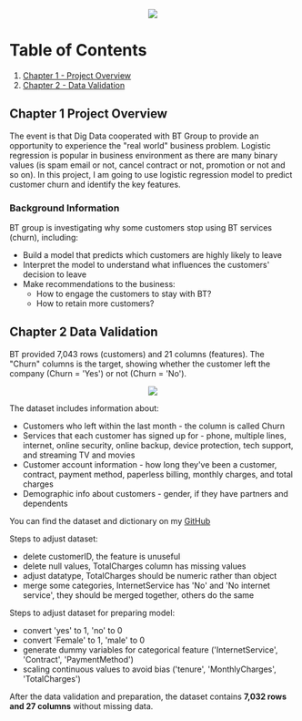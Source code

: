 <p align = "center">
<img src="https://github.com/xiangivyli/Data-Science-Porfolio/blob/main/BT%20Customer%20Churn%20Prediction/Image/BT%20Logo.jpg">
</p>


# Table of Contents
1. [Chapter 1 - Project Overview](#ch1)
2. [Chapter 2 - Data Validation](#ch2)

<a id = "ch1"></a>
## Chapter 1 Project Overview
The event is that Dig Data cooperated with BT Group to provide an opportunity to experience the "real world" business problem. Logistic regression is popular in business environment as there are many binary values (is spam email or not, cancel contract or not, promotion or not and so on). In this project, I am going to use logistic regression model to predict customer churn and identify the key features.

### Background Information
BT group is investigating why some customers stop using BT services (churn), including:
- Build a model that predicts which customers are highly likely to leave 
- Interpret the model to understand what influences the customers' decision to leave
- Make recommendations to the business:
  - How to engage the customers to stay with BT?
  - How to retain more customers?


<a id = "ch2"></a>
## Chapter 2 Data Validation
BT provided 7,043 rows (customers) and 21 columns (features). The "Churn" columns is the target, showing whether the customer left the company (Churn = 'Yes') or not (Churn = 'No').
<p align = "center">
<img src="https://github.com/xiangivyli/Data-Science-Porfolio/blob/main/BT%20Customer%20Churn%20Prediction/Image/Data%20Snapshot.jpg">
</p>
The dataset includes information about:

- Customers who left within the last month - the column is called Churn
- Services that each customer has signed up for - phone, multiple lines, internet, online security, online backup, device protection, tech support, and streaming TV and movies
- Customer account information - how long they've been a customer, contract, payment method, paperless billing, monthly charges, and total charges
- Demographic info about customers - gender, if they have partners and dependents

You can find the dataset and dictionary on my [GitHub](https://github.com/xiangivyli/Data-Science-Porfolio/tree/main/BT%20Customer%20Churn%20Prediction/Data)

Steps to adjust dataset:

- delete customerID, the feature is unuseful
- delete null values, TotalCharges column has missing values
- adjust datatype, TotalCharges should be numeric rather than object
- merge some categories, InternetService has 'No' and 'No internet service', they should be merged together, others do the same

Steps to adjust dataset for preparing model:

- convert 'yes' to 1, 'no' to 0
- convert 'Female' to 1, 'male' to 0
- generate dummy variables for categorical feature ('InternetService', 'Contract', 'PaymentMethod')
- scaling continuous values to avoid bias ('tenure', 'MonthlyCharges', 'TotalCharges')

After the data validation and preparation, the dataset contains **7,032 rows and 27 columns** without missing data.


